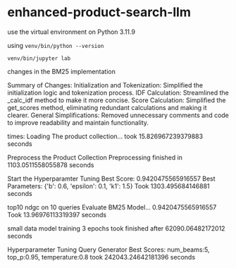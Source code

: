 # enhanced-product-search-llm

use the virtual environment on Python 3.11.9

using
``venv/bin/python --version``

``venv/bin/jupyter lab ``


changes in the BM25 implementation

Summary of Changes:
Initialization and Tokenization: Simplified the initialization logic and tokenization process.
IDF Calculation: Streamlined the _calc_idf method to make it more concise.
Score Calculation: Simplified the get_scores method, eliminating redundant calculations and making it clearer.
General Simplifications: Removed unnecessary comments and code to improve readability and maintain functionality.

times:
Loading The product collection...
took 15.826967239379883 seconds

Preprocess the Product Collection
Preprocessing finished in 1103.0511558055878 seconds 

Start the Hyperparamter Tuning
Best Score: 0.9420475565916557
Best Parameters: {'b': 0.6, 'epsilon': 0.1, 'k1': 1.5}
Took 1303.495684146881 seconds 

top10 ndgc on 10 queries
Evaluate BM25 Model...
0.9420475565916557
Took 13.96976113319397 seconds

small data model training 3 epochs took
finished after 62090.06482172012 seconds

Hyperparameter Tuning Query Generator
Best Scores: num_beams:5, top_p:0.95, temperature:0.8
took 242043.24642181396 seconds
